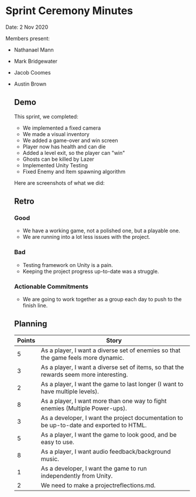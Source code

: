 # Sprint Ceremony Minutes
  
Date: 2 Nov 2020

Members present:

* Nathanael Mann
* Mark Bridgewater
* Jacob Coomes
* Austin Brown
  
  ## Demo
  
  This sprint, we completed:
  
  * We implemented a fixed camera
  * We made a visual inventory
  * We added a game-over and win screen
  * Player now has health and can die
  * Added a level exit, so the player can "win"
  * Ghosts can be killed by Lazer
  * Implemented Unity Testing
  * Fixed Enemy and Item spawning algorithm
  
  Here are screenshots of what we did:
 

  
  ## Retro
  
  ### Good
  
  * We have a working game, not a polished one, but a playable one.
  * We are running into a lot less issues with the project.

  ### Bad
  
  * Testing framework on Unity is a pain.
  * Keeping the project progress up-to-date was a struggle.
  
  ### Actionable Commitments
  
  * We are going to work together as a group each day to push to the finish line.
  
  ## Planning
  
  Points | Story
  -------|--------
  5      |  As a player, I want a diverse set of enemies so that the game feels more dynamic.
  3      |  As a player, I want a diverse set of items, so that the rewards seem more interesting.
  2      |  As a player, I want the game to last longer (I want to have multiple levels).
  8      |  As a player, I want more than one way to fight enemies (Multiple Power-ups).
  3      |  As a developer, I want the project documentation to be up-to-date and exported to HTML.
  5      |  As a player, I want the game to look good, and be easy to use.
  8      |  As a player, I want audio feedback/background music.
  1      |  As a developer, I want the game to run independently from Unity.
  2      |  We need to make a projectreflections.md.
